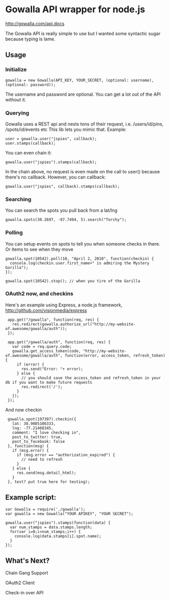 # Gowalla API wrapper for node.js

http://gowalla.com/api.docs

The Gowalla API is really simple to use but I wanted some syntactic sugar because typing is lame.

## Usage
 
### Initialize

    gowalla = new Gowalla(API_KEY, YOUR_SECRET, (optional: username), (optional: password));
  
  The username and password are optional. You can get a lot out of the API without it.
  
### Querying
  
  Gowalla uses a REST api and nests tons of their request, i.e. /users/id/pins, /spots/id/events etc
  This lib lets you mimic that. Example:
 
    user = gowalla.user("jspies", callback);
    user.stamps(callback);
 
  You can even chain it:
 
    gowalla.user("jspies").stamps(callback);
 
  In the chain above, no request is even made on the call to user() because there's no callback. However, you can callback:
 
    gowalla.user("jspies", callback).stamps(callback);
   
### Searching

 You can search the spots you pull back from a lat/lng
 
    gowalla.spots(30.2697, -97.7494, 5).search("Torchy");
 
### Polling

  You can setup events on spots to tell you when someone checks in there. Or items to see when they move
  
    gowalla.spot(10542).poll(10, "April 2, 2010", function(checkin) {
      console.log(checkin.user.first_name+" is admiring the Mystery Gorilla");
    });
    
    gowalla.spot(10542).stop(); // when you tire of the Gorilla
    

### OAuth2 now, and checkins

   Here's an example using Express, a node.js framework, http://github.com/visionmedia/express

     app.get("/gowalla", function(req, res) {
       res.redirect(gowalla.authorize_url("http://my-website-of.awesome/gowalla/auth"));
     });

     app.get("/gowalla/auth", function(req, res) {
       var code = req.query.code;
       gowalla.get_access_token(code, "http://my-website-of.awesome/gowalla/auth", function(error, access_token, refresh_token) {
         if (error) {
           res.send("Error: "+ error);  
         } else {
           // you should save the access_token and refresh_token in your db if you want to make future requests
           res.redirect('/');
         }
       });
     });

   And now checkin

     gowalla.spot(197397).checkin({
       lat: 38.9085106333,
       lng: -77.21468345,
       comment: "I love checking in",
       post_to_twitter: true,
       post_to_facebook: false
     }, function(msg) {
       if (msg.error) {
         if (msg.error == "authorization_expired") {
           // need to refresh
         }
       } else {
         res.send(msg.detail_html);
       }
     }, test? put true here for testing);

## Example script:

    var Gowalla = require('./gowalla');
    var gowalla = new Gowalla("YOUR APIKEY", "YOUR SECRET");

    gowalla.user("jspies").stamps(function(data) {
      var num_stamps = data.stamps.length;
      for(var i=0;i<num_stamps;i++) {
        console.log(data.stamps[i].spot.name);
      }
    });

## What's Next?

Chain Gang Support

OAuth2 Client

Check-in over API
